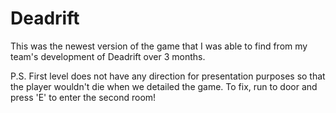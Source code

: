# Deadrift
This was the newest version of the game that I was able to find from my team's development of Deadrift over 3 months.

P.S. First level does not have any direction for presentation purposes so that the player wouldn't die when we detailed the game.
To fix, run to door and press 'E' to enter the second room!

